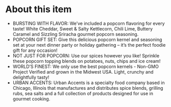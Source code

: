 # **About this item**

- BURSTING WITH FLAVOR: We’ve included a popcorn flavoring for every taste! White Cheddar, Sweet & Salty Kettlecorn, Chili Lime, Buttery Caramel and Sizzling Sriracha gourmet popcorn seasoning.
- POPCORN GIFT SET: Give this delicious popcorn kernel and seasoning set at your next dinner party or holiday gathering – it’s the perfect foodie gift for any occasion!
- NOT JUST FOR POPCORN: Use our spices however you like! Sprinkle these popcorn topping blends on potatoes, nuts, chips and ice cream!
- WORLD’S FINEST: We only use the best popcorn kernels - Non-GMO Project Verified and grown in the Midwest USA. Light, crunchy and delightfully tasty!
- URBAN ACCENTS: Urban Accents is a specialty food company based in Chicago, Illinois that manufactures and distributes spice blends, grilling rubs, sea salts and a full collection of products designed for use in gourmet cooking.
